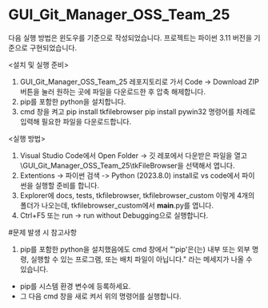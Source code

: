 # GUI_Git_Manager_OSS_Team_25

다음 실행 방법은 윈도우를 기준으로 작성되었습니다.
프로젝트는 파이썬 3.11 버전을 기준으로 구현되었습니다.

<설치 및 실행 준비>
1. GUI_Git_Manager_OSS_Team_25 레포지토리로 가서 Code -> Download ZIP 버튼을 눌러 원하는 곳에 파일을 다운로드한 후 압축 해제합니다.
2. pip를 포함한 python을 설치합니다.
3. cmd 창을 켜고
pip install tkfilebrowser
pip install pywin32
명령어를 차례로 입력해 필요한 파일을 다운로드합니다.



<실행 방법>
1. Visual Studio Code에서 Open Folder -> 깃 레포에서 다운받은 파일을 열고 \GUI_Git_Manager_OSS_Team_25\tkFileBrowser을 선택해서 엽니다.
2. Extentions -> 파이썬 검색 -> Python (2023.8.0) install로 vs code에서 파이썬을 실행할 준비를 합니다.
3. Explorer에 docs, tests, tkfilebrowser, tkfilebrowser_custom 이렇게 4개의 폴더가 나오는데, tkfilebrowser_custom에서 __main__.py를 엽니다.
4. Ctrl+F5 또는 run -> run without Debugging으로 실행합니다.



#문제 발생 시 참고사항
1. pip를 포함한 python을 설치했음에도 cmd 창에서 "'pip'은(는) 내부 또는 외부 명령, 실행할 수 있는 프로그램, 또는 배치 파일이 아닙니다." 라는 메세지가 나올 수 있습니다.
- pip를 시스템 환경 변수에 등록하세요.
- 그 다음 cmd 창을 새로 켜서 위의 명령어를 실행합니다.
